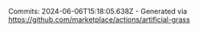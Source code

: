 Commits: 2024-06-06T15:18:05.638Z - Generated via https://github.com/marketplace/actions/artificial-grass
<br>
